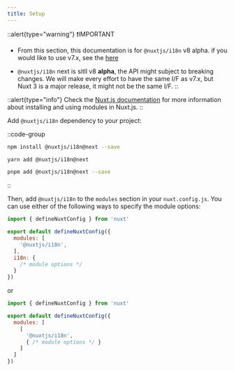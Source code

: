 ```yaml
---
title: Setup
---
```


::alert{type="warning"}
❗IMPORTANT

- From this section, this documentation is for `@nuxtjs/i18n` v8 alpha. if you would like to use v7.x, see the [here](https://i18n.nuxtjs.org/)

- `@nuxtjs/i18n` next is sitll v8 **alpha**, the API might subject to breaking changes. We will make every effort to have the same I/F as v7.x, but Nuxt 3 is a major release, it might not be the same I/F.
::

::alert{type="info"}
Check the [Nuxt.js documentation](https://v3.nuxtjs.org/guide/features/modules) for more information about installing and using modules in Nuxt.js.
::

Add `@nuxtjs/i18n` dependency to your project:

::code-group
```bash [NPM]
npm install @nuxtjs/i18n@next --save
```

```bash [Yarn]
yarn add @nuxtjs/i18n@next
```

```bash [pnpm]
pnpm add @nuxtjs/i18n@next --save
```
::

Then, add `@nuxtjs/i18n` to the `modules` section in your `nuxt.config.js`. You can use either of the following ways to specify the module options:

```js {}[nuxt.config.js]
import { defineNuxtConfig } from 'nuxt'

export default defineNuxtConfig({
  modules: [
    '@nuxtjs/i18n',
  ],
  i18n: {
    /* module options */
  }
})
```

or

```js {}[nuxt.config.js]
import { defineNuxtConfig } from 'nuxt'

export default defineNuxtConfig({
  modules: [
    [
      '@nuxtjs/i18n',
      { /* module options */ }
    ]
  ]
})
```
